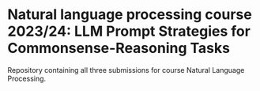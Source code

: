 # Natural language processing course 2023/24: LLM Prompt Strategies for Commonsense-Reasoning Tasks

Repository containing all three submissions for course Natural Language Processing.
